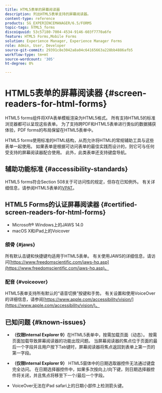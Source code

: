 ```yaml
---
title: HTML5表单的屏幕阅读器
description: 列出HTML5表单支持的屏幕阅读器。
content-type: reference
products: SG_EXPERIENCEMANAGER/6.5/FORMS
topic-tags: hTML5_forms
discoiquuid: 53c57180-7004-4534-9146-603f7770a6fe
feature: HTML5 Forms,Mobile Forms
solution: Experience Manager, Experience Manager Forms
role: Admin, User, Developer
source-git-commit: 29391c8e3042a8a04c64165663a228bb4886afb5
workflow-type: tm+mt
source-wordcount: '305'
ht-degree: 0%

---
```


# HTML5表单的屏幕阅读器 {#screen-readers-for-html-forms}

HTML5 forms组件将XFA表单模板渲染为HTML5格式。 所有支持HTML5的标准浏览器都可以呈现这些表单。 为了支持跨PDF和HTML5表单进行类似的数据捕获体验，PDF forms的布局保留在HTML5表单中。

HTML5 forms使用标准的HTML结构，从而允许将HTML的常规辅助工具与这些表单一起使用。 如果表单是根据可访问表单的最佳实践而设计的，则它可与任何受支持的屏幕阅读器配合使用。 此外，此类表单还支持键盘导航。

## 辅助功能标准 {#accessibility-standards}

HTML5 forms符合Section 508关于可访问性的规定，但存在已知例外。 有关详细信息，请参阅HTML5表单的[VPAT](https://www.adobe.com/content/dam/cc1/en/accessibility/compliance/pdfs/adobe-livecycle-es4-section-508-vpat-portfolio.pdf)。

## HTML5 Forms的认证屏幕阅读器 {#certified-screen-readers-for-html-forms}

* Microsoft® Windows上的JAWS 14.0
* macOS X和iPad上的Voicover

### 颌骨 {#jaws}

所有默认击键和快捷键均适用于HTML5表单。 有关使用JAWS的详细信息，请访问[https://www.freedomscientific.com/jaws-hq.asp](https://www.freedomscientific.com/jaws-hq.asp)。

### 配音 {#voiceover}

HTML5表单支持所有默认的“语音切换”按键和手势。 有关设置和使用VoiceOver的详细信息，请参阅[https://www.apple.com/accessibility/vision/](https://www.apple.com/accessibility/vision/)。

## 已知问题 {#known-issues}

* **（仅限Internal Explorer 9）**&#x200B;在HTML5表单中，按需加载页面（动态）。 按需页面加载导致屏幕阅读器的功能出现问题。 当屏幕阅读器的焦点位于页面的最后一个字段并且用户按下Tab键时，屏幕阅读器将焦点返回到表单上第一页的第一字段。
* **（仅限Internal Explorer 9）** HTML5窗体中的日期选取器控件无法通过键盘完全访问。 在日期选择器控件中，如果多次按向上/向下键，则日期选择器控件将关闭，并且焦点将移至下一个/最后一个字段。

* VoiceOver无法在iPad safari上的日期小部件上检测箭头键。
